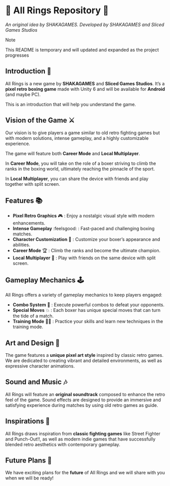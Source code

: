 # :boxing_glove: All Rings Repository :boxing_glove:

_An original idea by SHAKAGAMES. Developed by SHAKAGAMES and Sliced Games Studios_

> [!NOTE]
> This README is temporary and will updated and expanded as the project progresses

## Introduction :speech_balloon:

All Rings is a new game by **SHAKAGAMES** and **Sliced Games Studios**. It’s a **pixel retro boxing game** made with Unity 6 and will be available for **Android** (and maybe PC).

This is an introduction that will help you understand the game.

## Vision of the Game :crossed_swords:

Our vision is to give players a game similar to old retro fighting games but with modern solutions, intense gameplay, and a highly customizable experience.

The game will feature both **Career Mode** and **Local Multiplayer**.

In **Career Mode**, you will take on the role of a boxer striving to climb the ranks in the boxing world, ultimately reaching the pinnacle of the sport.

In **Local Multiplayer**, you can share the device with friends and play together with split screen.

## Features :books:
- **Pixel Retro Graphics** :video_game: : Enjoy a nostalgic visual style with modern enhancements.
- **Intense Gameplay** :feelsgood: : Fast-paced and challenging boxing matches.
- **Character Customization** :socks: : Customize your boxer’s appearance and abilities.
- **Career Mode** :trophy: : Climb the ranks and become the ultimate champion.
- **Local Multiplayer** :wrestling: : Play with friends on the same device with split screen.

## Gameplay Mechanics :joystick:

All Rings offers a variety of gameplay mechanics to keep players engaged:

- **Combo System** :anger: : Execute powerful combos to defeat your opponents.
- **Special Moves** :boom: : Each boxer has unique special moves that can turn the tide of a match.
- **Training Mode** :weight_lifting_man: : Practice your skills and learn new techniques in the training mode.

## Art and Design :art:

The game features a **unique pixel art style** inspired by classic retro games. We are dedicated to creating vibrant and detailed environments, as well as expressive character animations.

## Sound and Music :notes:

All Rings will feature an **original soundtrack** composed to enhance the retro feel of the game. Sound effects are designed to provide an immersive and satisfying experience during matches by using old retro games as guide.

## Inspirations :muscle:

All Rings draws inspiration from **classic fighting games** like Street Fighter and Punch-Out!!, as well as modern indie games that have successfully blended retro aesthetics with contemporary gameplay.

## Future Plans :raised_hands:

We have exciting plans for the **future** of All Rings and we will share with you when we will be ready!

